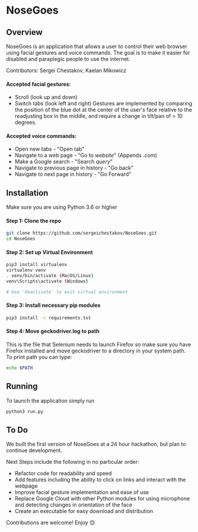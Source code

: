 # NoseGoes

## Overview
NoseGoes is an application that allows a user to control their web browser using facial gestures and voice commands. The goal is to make it easier for disabled and paraplegic people to use the internet.

Contributors: Sergei Chestakov, Kaelan Mikowicz

#### Accepted facial gestures:
* Scroll (look up and down)
* Switch tabs (look left and right)
Gestures are implemented by comparing the position of the blue dot at the center of the user's face relative to the readjusting box in the middle, and require a change in tilt/pan of > 10 degrees.

#### Accepted voice commands:
* Open new tabs - "Open tab"
* Navigate to a web page - "Go to *website*" (Appends .com)
* Make a Google search - "Search *query*"
* Navigate to previous page in history - "Go back"
* Navigate to next page in history - "Go Forward"

## Installation
Make sure you are using Python 3.6 or higher

#### Step 1: Clone the repo
```bash
git clone https://github.com/sergeichestakov/NoseGoes.git 
cd NoseGoes
```

#### Step 2: Set up Virtual Environment
```bash
pip3 install virtualenv
virtualenv venv
. venv/bin/activate (MacOS/Linux)
venv\Scripts\activate (Windows)

# Use 'deactivate' to exit virtual environment
```

#### Step 3: Install necessary pip modules
```bash
pip3 install -r requirements.txt
```

#### Step 4: Move geckodriver.log to path
This is the file that Selenium needs to launch Firefox so make sure you have Firefox installed and move geckodriver to a directory in your system path.
To print path you can type:
```bash
echo $PATH
```

## Running
To launch the application simply run
```bash
python3 run.py
```

## To Do
We built the first version of NoseGoes at a 24 hour hackathon, but plan to continue development.

Next Steps include the following in no particular order:
* Refactor code for readability and speed
* Add features including the ability to click on links and interact with the webpage 
* Improve facial gesture implementation and ease of use 
* Replace Google Cloud with other Python modules for using microphone and detecting changes in orientation of the face
* Create an executable for easy download and distribution

Contributions are welcome! Enjoy :blush:

